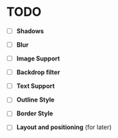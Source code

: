# TODO

- [ ] **Shadows**  

- [ ] **Blur**  

- [ ] **Image Support**  

- [ ] **Backdrop filter**

- [ ] **Text Support**  

- [ ] **Outline Style**  

- [ ] **Border Style**  

- [ ] **Layout and positioning** (for later)
